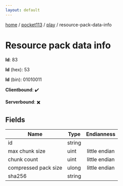 ```yaml
---
layout: default
---
```


[home](/)  /  [pocket113](/protocol/pocket113)  /  [play](/protocol/pocket113/play)  /  resource-pack-data-info

# Resource pack data info

**Id**: 83

**Id** (hex): 53

**Id** (bin): 01010011

**Clientbound**: ✔️

**Serverbound**: ✖️

## Fields

Name | Type | Endianness
---|---|:---:
id | string | 
max chunk size | uint | little endian
chunk count | uint | little endian
compressed pack size | ulong | little endian
sha256 | string |
